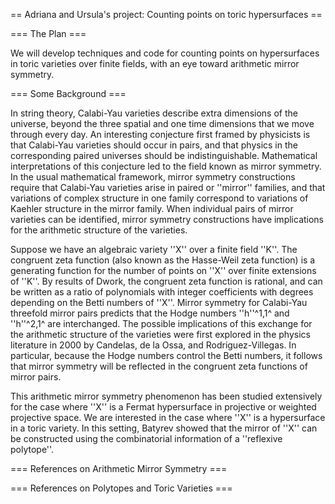 == Adriana and Ursula's project: Counting points on toric hypersurfaces ==

=== The Plan ===

We will develop techniques and code for counting points on hypersurfaces in toric varieties over finite fields, with an eye toward arithmetic mirror symmetry.


=== Some Background ===

In string theory, Calabi-Yau varieties describe extra dimensions of the universe, beyond the three spatial and one time dimensions that we move through every day.  An interesting conjecture first framed by physicists is that Calabi-Yau varieties should occur in pairs, and that physics in the corresponding paired universes should be indistinguishable.  Mathematical interpretations of this conjecture led to the field known as mirror symmetry.  In the usual mathematical framework, mirror symmetry constructions require that Calabi-Yau varieties arise in paired or ''mirror'' families, and that variations of complex structure in one family correspond to variations of Kaehler structure in the mirror family.  When individual pairs of mirror varieties can be identified, mirror symmetry constructions have implications for the arithmetic structure of the varieties. 

Suppose we have an algebraic variety ''X'' over a finite field ''K''.  The congruent zeta function (also known as the Hasse-Weil zeta function) is a generating function for the number of points on ''X'' over finite extensions of ''K''.  By results of Dwork, the congruent zeta function is rational, and can be written as a ratio of polynomials with integer coefficients with degrees depending on the Betti numbers of ''X''.  Mirror symmetry for Calabi-Yau threefold mirror pairs predicts that the Hodge numbers ''h''^1,1^ and ''h''^2,1^ are interchanged.  The possible implications of this exchange for the arithmetic structure of the varieties were first explored in the physics literature in 2000 by Candelas, de la Ossa, and Rodriguez-Villegas.  In particular, because the Hodge numbers control the Betti numbers, it follows that mirror symmetry will be reflected in the congruent zeta functions of mirror pairs.  

This arithmetic mirror symmetry phenomenon has been studied extensively for the case where ''X'' is a Fermat hypersurface in projective or weighted projective space.  We are interested in the case where ''X'' is a hypersurface in a toric variety.  In this setting, Batyrev showed that the mirror of ''X'' can be constructed using the combinatorial information of a ''reflexive polytope''.  

=== References on Arithmetic Mirror Symmetry ===


=== References on Polytopes and Toric Varieties ===
